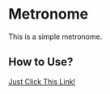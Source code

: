 # Metronome
This is a simple metronome.

## How to Use?
[Just Click This Link!](https://gantheory.github.io/Metronome/)
